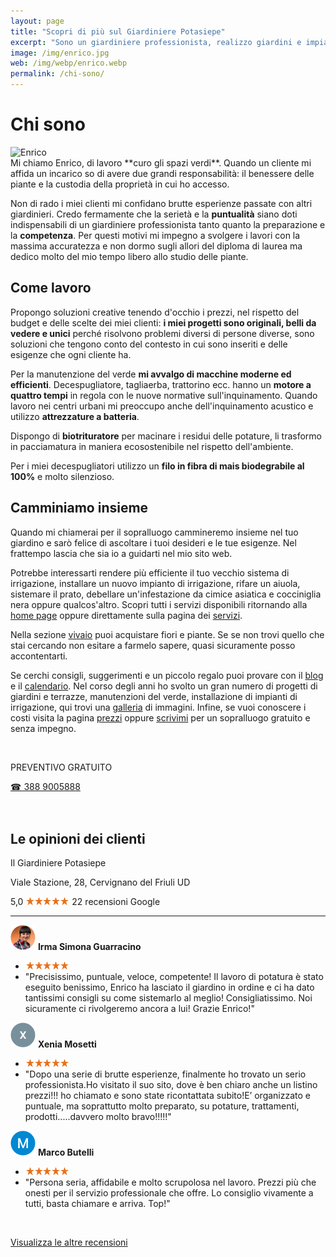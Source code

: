```yaml
---
layout: page
title: "Scopri di più sul Giardiniere Potasiepe"
excerpt: "Sono un giardiniere professionista, realizzo giardini e impianti di irrigazione, mi occupo della manutenzione del verde con la massima serietà e puntualità."
image: /img/enrico.jpg
web: /img/webp/enrico.webp
permalink: /chi-sono/
---
```

# Chi sono

<picture>
  <source srcset="{{ page.webp }}" type="image/webp">
  <source srcset="{{ page.image }}" type="image/jpeg">
  <img src="{{ page.image }}" width="500" height="473" alt="Enrico" title="Enrico"/>
</picture>

<br/>
Mi chiamo Enrico, di lavoro **curo gli spazi verdi**. Quando un cliente mi affida un incarico so di avere due grandi responsabilità: il benessere delle piante e la custodia della proprietà in cui ho accesso.

Non di rado i miei clienti mi confidano brutte esperienze passate con altri giardinieri. Credo fermamente che la serietà e la **puntualità** siano doti indispensabili di un giardiniere professionista tanto quanto la preparazione e la **competenza**. Per questi motivi mi impegno a svolgere i lavori con la massima accuratezza e non dormo sugli allori del diploma di laurea ma dedico molto del mio tempo libero allo studio delle piante.

## Come lavoro

Propongo soluzioni creative tenendo d'occhio i prezzi, nel rispetto del budget e delle scelte dei miei clienti: **i miei progetti sono originali, belli da vedere e unici** perché risolvono problemi diversi di persone diverse, sono soluzioni che tengono conto del contesto in cui sono inseriti e delle esigenze che ogni cliente ha.

Per la manutenzione del verde **mi avvalgo di macchine moderne ed efficienti**. Decespugliatore, tagliaerba, trattorino ecc. hanno un **motore a quattro tempi** in regola con le nuove normative sull'inquinamento. Quando lavoro nei centri urbani mi preoccupo anche dell'inquinamento acustico e utilizzo **attrezzature a batteria**.

Dispongo di **biotrituratore** per macinare i residui delle potature, li trasformo in pacciamatura in maniera ecosostenibile nel rispetto dell'ambiente.

Per i miei decespugliatori utilizzo un **filo in fibra di mais biodegrabile al 100%** e molto silenzioso.

## Camminiamo insieme

Quando mi chiamerai per il sopralluogo cammineremo insieme nel tuo giardino e sarò felice di ascoltare i tuoi desideri e le tue esigenze. Nel frattempo lascia che sia io a guidarti nel mio sito web.

Potrebbe interessarti rendere più efficiente il tuo vecchio sistema di irrigazione, installare un nuovo impianto di irrigazione, rifare un aiuola, sistemare il prato, debellare un'infestazione da cimice asiatica e cocciniglia nera oppure qualcos'altro. Scopri tutti i servizi
disponibili ritornando alla [home page](/ "Home page") oppure direttamente sulla pagina dei [servizi](/servizi/ "i servizi di giardinaggio offerti da il giardiniere potasiepe").

Nella sezione [vivaio](/vivaio/ "nella sezione vivaio trovi i fiori e le piante disponibili") puoi  acquistare fiori e piante. Se se non trovi quello che stai cercando non esitare a farmelo sapere, quasi sicuramente posso accontentarti.

Se cerchi consigli, suggerimenti e un piccolo regalo puoi provare con il [blog](/news/ "consigli di giardinagio per un giardino e un orto in salute") e il
[calendario](/calendario-di-giardinaggio/ "calendario dei lavori in orto e giardino").
Nel corso degli anni ho svolto un gran numero di progetti di giardini e terrazze, manutenzioni del verde, installazione di impianti di irrigazione, qui trovi una [galleria](/gallery/ "qui trovi una galleria di immagini di alcuni miei progetti di giardini e terrazze") di immagini.
Infine, se vuoi conoscere i costi visita la pagina [prezzi](/prezzi/ "prezzi") oppure [scrivimi](/contatti/ "contatti") per un sopralluogo gratuito e senza impegno.

<br/>
<div class="text-center">
  <p class="h3">PREVENTIVO GRATUITO</p>
  <a title="Chiama adesso per un preventivo gratuito e senza impegno" href="tel:+393889005888" class="button">&#9742; 388 9005888</a>
</div>
<br/><br/>

## Le opinioni dei clienti
<p class="h3">Il Giardiniere Potasiepe</p>
Viale Stazione, 28, Cervignano del Friuli UD

<span class="rtng">5,0</span> <img src="/img/5-stars.png" class="img-inline" alt="5 stelle recensioni clienti" title="5 stelle recensioni Google"/> 22 recensioni Google

<hr/>

<img src="/img/user.jpg" class="img-inline" alt="avatar cliente 1" title="avatar cliente"/> **Irma Simona Guarracino**
- <img src="/img/5-stars.png" class="img-inline" alt="recensione a 5 stelle" title="recensione a 5 stelle"/>
- "Precisissimo, puntuale, veloce, competente! Il lavoro di potatura è stato eseguito benissimo, Enrico ha lasciato il giardino in ordine e ci ha dato tantissimi consigli su come sistemarlo al meglio! Consigliatissimo. Noi sicuramente ci rivolgeremo ancora a lui! Grazie Enrico!"

<img src="/img/user1.jpg" class="img-inline" alt="avatar cliente 2" title="avatar cliente"/> **Xenia Mosetti**
- <img src="/img/5-stars.png" class="img-inline" alt="recensione a 5 stelle" title="recensione a 5 stelle"/>
- "Dopo una serie di brutte esperienze, finalmente ho trovato un serio professionista.Ho visitato il suo sito, dove è ben chiaro anche un listino prezzi!!! ho chiamato e sono state ricontattata subito!E’ organizzato e puntuale, ma soprattutto molto preparato, su potature, trattamenti, prodotti.....davvero molto bravo!!!!!"

<img src="/img/user2.jpg" class="img-inline" alt="avatar cliente 3" title="avatar cliente"/> **Marco Butelli**
- <img src="/img/5-stars.png" class="img-inline" alt="recensione a 5 stelle" title="recensione a 5 stelle"/>
- "Persona seria, affidabile e molto scrupolosa nel lavoro. Prezzi più che onesti per il servizio professionale che offre. Lo consiglio vivamente a tutti, basta chiamare e arriva. Top!"

<br/>

<a href="https://www.google.com/maps/place/Il+Giardiniere+Potasiepe/@45.8232958,13.3407708,17z/data=!3m1!4b1!4m5!3m4!1s0x477ba4bc0a323cfb:0x1bdade2ecb278885!8m2!3d45.8232958!4d13.3429595" aria-label="recensioni Google" target="_blank" rel="noopener"> Visualizza le altre recensioni </a>

